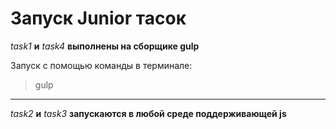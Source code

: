 # Запуск Junior тасок

_task1_ __и__ _task4_ __выполнены на сборщике gulp__


Запуск с помощью команды в терминале: 
>gulp
---

_task2_ __и__ _task3_ __запускаются в любой среде поддерживающей js__


